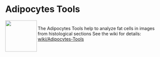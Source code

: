 # Adipocytes Tools 

<img  align='left' src="https://camo.githubusercontent.com/9949f0d6baf1d76304a76af01b6aee94a559a6d09ef3bf2381e548cd4b36b597/687474703a2f2f6465762e6d72692e636e72732e66722f6174746163686d656e74732f646f776e6c6f61642f3139352f726573756c742e706e67" height='100'/><br>
The Adipocytes Tools help to analyze fat cells in images from histological sections 
See the wiki for details:
[wiki/Adipocytes-Tools](https://github.com/MontpellierRessourcesImagerie/imagej_macros_and_scripts/wiki/Adipocytes-Tools)
